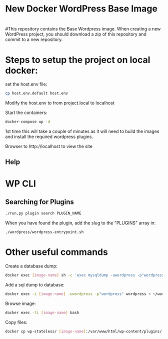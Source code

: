 # New Docker WordPress Base Image
#
#This repository contains the Base Wordpress image. When creating a new WordPress project, you should download a zip of this repository and commit to a new repository.

# Steps to setup the project on local docker: 

set the host.env file:

```bash
cp host.env.default host.env
```
Modify the host.env to from project.local to localhost

Start the containers:

```bash
docker-compose up -d
```

1st time this will take a couple of minutes as it will need to build the images and install the required wordpress plugins.

Browser to http://localhost to view the site

## Help


# WP CLI
## Searching for Plugins
```bash
./run.py plugin search PLUGIN_NAME
```

When you have found the plugin, add the slug to the "PLUGINS" array in:

```bash
./wordpress/wordpress-entrypoint.sh
```


# Other useful commands
Create a database dump:
```bash
docker exec [image-name] sh -c 'exec mysqldump -uwordpress -p"wordpress" wordpress' > wordpress_dump.sql
```

Add a sql dump to database:
```bash
docker exec -i [image-name] -uwordpress -p"wordpress" wordpress < ~/wordpress_dump.sql 
```

Browse image: 
```bash
docker exec -ti [image-name] bash
```

Copy files: 
```bash
docker cp wp-stateless/ [image-name]:/var/www/html/wp-content/plugins/
```


